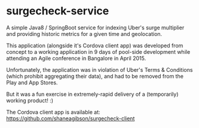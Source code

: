 # surgecheck-service

A simple Java8 / SpringBoot service for indexing Uber's surge multiplier and providing historic metrics for a given time and geolocation.

This application (alongside it's Cordova client app) was developed from concept to a working application in 9 days of pool-side development while attending an Agile conference in Bangalore in April 2015.

Unfortunately, the application was in violation of Uber's Terms & Conditions (which prohibit aggregating their data), and had to be removed from the Play and App Stores.

But it was a fun exercise in extremely-rapid delivery of a (temporarily) working product! :)

The Cordova client app is available at: https://github.com/shaneagibson/surgecheck-client
